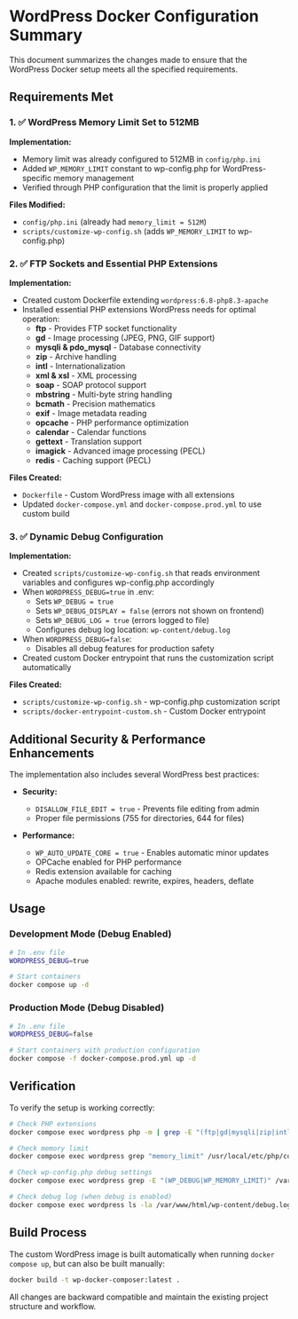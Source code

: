 # WordPress Docker Configuration Summary

This document summarizes the changes made to ensure that the WordPress Docker setup meets all the specified requirements.

## Requirements Met

### 1. ✅ WordPress Memory Limit Set to 512MB

**Implementation:**
- Memory limit was already configured to 512MB in `config/php.ini`
- Added `WP_MEMORY_LIMIT` constant to wp-config.php for WordPress-specific memory management
- Verified through PHP configuration that the limit is properly applied

**Files Modified:**
- `config/php.ini` (already had `memory_limit = 512M`)
- `scripts/customize-wp-config.sh` (adds `WP_MEMORY_LIMIT` to wp-config.php)

### 2. ✅ FTP Sockets and Essential PHP Extensions

**Implementation:**
- Created custom Dockerfile extending `wordpress:6.8-php8.3-apache`
- Installed essential PHP extensions WordPress needs for optimal operation:
  - **ftp** - Provides FTP socket functionality
  - **gd** - Image processing (JPEG, PNG, GIF support)
  - **mysqli & pdo_mysql** - Database connectivity
  - **zip** - Archive handling
  - **intl** - Internationalization
  - **xml & xsl** - XML processing
  - **soap** - SOAP protocol support
  - **mbstring** - Multi-byte string handling
  - **bcmath** - Precision mathematics
  - **exif** - Image metadata reading
  - **opcache** - PHP performance optimization
  - **calendar** - Calendar functions
  - **gettext** - Translation support
  - **imagick** - Advanced image processing (PECL)
  - **redis** - Caching support (PECL)

**Files Created:**
- `Dockerfile` - Custom WordPress image with all extensions
- Updated `docker-compose.yml` and `docker-compose.prod.yml` to use custom build

### 3. ✅ Dynamic Debug Configuration

**Implementation:**
- Created `scripts/customize-wp-config.sh` that reads environment variables and configures wp-config.php accordingly
- When `WORDPRESS_DEBUG=true` in .env:
  - Sets `WP_DEBUG = true`
  - Sets `WP_DEBUG_DISPLAY = false` (errors not shown on frontend)
  - Sets `WP_DEBUG_LOG = true` (errors logged to file)
  - Configures debug log location: `wp-content/debug.log`
- When `WORDPRESS_DEBUG=false`:
  - Disables all debug features for production safety
- Created custom Docker entrypoint that runs the customization script automatically

**Files Created:**
- `scripts/customize-wp-config.sh` - wp-config.php customization script
- `scripts/docker-entrypoint-custom.sh` - Custom Docker entrypoint

## Additional Security & Performance Enhancements

The implementation also includes several WordPress best practices:

- **Security:**
  - `DISALLOW_FILE_EDIT = true` - Prevents file editing from admin
  - Proper file permissions (755 for directories, 644 for files)
  
- **Performance:**
  - `WP_AUTO_UPDATE_CORE = true` - Enables automatic minor updates
  - OPCache enabled for PHP performance
  - Redis extension available for caching
  - Apache modules enabled: rewrite, expires, headers, deflate

## Usage

### Development Mode (Debug Enabled)
```bash
# In .env file
WORDPRESS_DEBUG=true

# Start containers
docker compose up -d
```

### Production Mode (Debug Disabled)
```bash
# In .env file  
WORDPRESS_DEBUG=false

# Start containers with production configuration
docker compose -f docker-compose.prod.yml up -d
```

## Verification

To verify the setup is working correctly:

```bash
# Check PHP extensions
docker compose exec wordpress php -m | grep -E "(ftp|gd|mysqli|zip|intl|soap|imagick|redis)"

# Check memory limit
docker compose exec wordpress grep "memory_limit" /usr/local/etc/php/conf.d/custom.ini

# Check wp-config.php debug settings
docker compose exec wordpress grep -E "(WP_DEBUG|WP_MEMORY_LIMIT)" /var/www/html/wp-config.php

# Check debug log (when debug is enabled)
docker compose exec wordpress ls -la /var/www/html/wp-content/debug.log
```

## Build Process

The custom WordPress image is built automatically when running `docker compose up`, but can also be built manually:

```bash
docker build -t wp-docker-composer:latest .
```

All changes are backward compatible and maintain the existing project structure and workflow.
